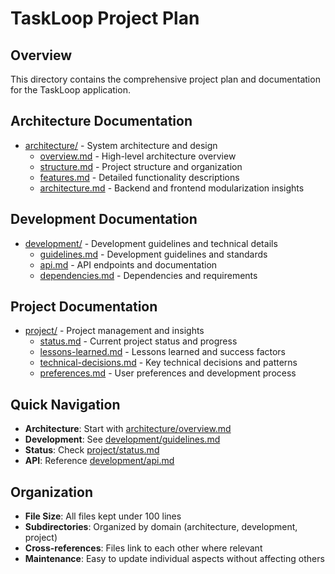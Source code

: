 # TaskLoop Project Plan

## Overview
This directory contains the comprehensive project plan and documentation for the TaskLoop application.

## Architecture Documentation
- [architecture/](architecture/) - System architecture and design
  - [overview.md](architecture/overview.md) - High-level architecture overview
  - [structure.md](architecture/structure.md) - Project structure and organization
  - [features.md](architecture/features.md) - Detailed functionality descriptions
  - [architecture.md](architecture/architecture.md) - Backend and frontend modularization insights

## Development Documentation
- [development/](development/) - Development guidelines and technical details
  - [guidelines.md](development/guidelines.md) - Development guidelines and standards
  - [api.md](development/api.md) - API endpoints and documentation
  - [dependencies.md](development/dependencies.md) - Dependencies and requirements

## Project Documentation
- [project/](project/) - Project management and insights
  - [status.md](project/status.md) - Current project status and progress
  - [lessons-learned.md](project/lessons-learned.md) - Lessons learned and success factors
  - [technical-decisions.md](project/technical-decisions.md) - Key technical decisions and patterns
  - [preferences.md](project/preferences.md) - User preferences and development process

## Quick Navigation
- **Architecture**: Start with [architecture/overview.md](architecture/overview.md)
- **Development**: See [development/guidelines.md](development/guidelines.md)
- **Status**: Check [project/status.md](project/status.md)
- **API**: Reference [development/api.md](development/api.md)

## Organization
- **File Size**: All files kept under 100 lines
- **Subdirectories**: Organized by domain (architecture, development, project)
- **Cross-references**: Files link to each other where relevant
- **Maintenance**: Easy to update individual aspects without affecting others

